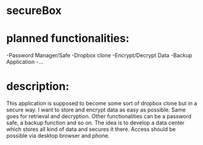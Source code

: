# secureBox

# planned functionalities:
-Password Manager/Safe
-Dropbox clone
-Encrypt/Decrypt Data
-Backup Application
-...

# description:
This application is supposed to become some sort of dropbox clone but in a secure way. I want to store and encrypt data as easy as possible. Same goes for retrieval and decryption. Other functionalities can be a password safe, a backup function and so on. The idea is to develop a data center which stores all kind of data and secures it there. Access should be possible via desktop browser and phone. 

